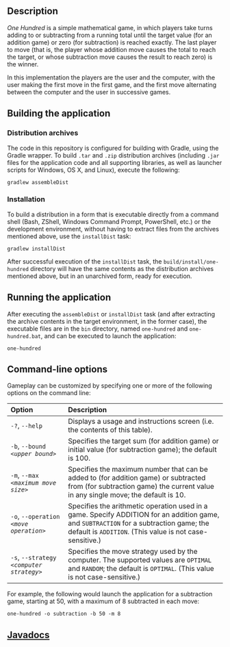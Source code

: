 ## Description

_One Hundred_ is a simple mathematical game, in which players take turns adding to or subtracting from a running total until the target value (for an addition game) or zero (for subtraction) is reached exactly. The last player to move (that is, the player whose addition move causes the total to reach the target, or whose subtraction move causes the result to reach zero) is the winner.

In this implementation the players are the user and the computer, with the user making the first move in the first game, and the first move alternating between the computer and the user in successive games.

## Building the application

### Distribution archives  

The code in this repository is configured for building with Gradle, using the Gradle wrapper. To build `.tar` and `.zip` distribution archives (including `.jar` files for the application code and all supporting libraries, as well as launcher scripts for Windows, OS X, and Linux), execute the following:

```shell
gradlew assembleDist
```

### Installation

To build a distribution in a form that is executable directly from a command shell (Bash, ZShell, Windows Command Prompt, PowerShell, etc.) or the development environment, without having to extract files from the archives mentioned above, use the `installDist` task: 

```shell
gradlew installDist
```

After successful execution of the `installDist` task, the `build/install/one-hundred` directory will have the same contents as the distribution archives mentioned above, but in an unarchived form, ready for execution. 

## Running the application

After executing the `assembleDist` or `installDist` task (and after extracting the archive contents in the target environment, in the former case), the executable files are in the `bin` directory, named `one-hundred` and `one-hundred.bat`, and can be executed to launch the application:

```shell
one-hundred
```

## Command-line options

Gameplay can be customized by specifying one or more of the following
options on the command line:

| Option                                     | Description                                                                                                                                                                                        |
|:-------------------------------------------|:---------------------------------------------------------------------------------------------------------------------------------------------------------------------------------------------------|
| `-?`, `--help`                             | Displays a usage and instructions screen (i.e. the contents of this table).                                                                                                                        |
| `-b`, `--bound` *`<upper bound>`*          | Specifies the target sum (for addition game) or initial value (for subtraction game); the default is 100.                                                                                          |
| `-m`, `--max` *`<maximum move size>`*      | Specifies the maximum number that can be added to (for addition game) or subtracted from (for subtraction game) the current value in any single move; the default is 10.                           |
| `-o`, `--operation` *`<move operation>`*   | Specifies the arithmetic operation used in a game. Specify ADDITION for an addition game, and `SUBTRACTION` for a subtraction game; the default is `ADDITION`. (This value is not case-sensitive.) |
| `-s`, `--strategy` *`<computer strategy>`* | Specifies the move strategy used by the computer. The supported values are `OPTIMAL` and `RANDOM`; the default is `OPTIMAL`. (This value is not case-sensitive.)                                   |

For example, the following would launch the application for a subtraction game, starting at 50, with a maximum of 8 subtracted in each move:

```shell
one-hundred -o subtraction -b 50 -m 8
```

## [Javadocs](api/)  

